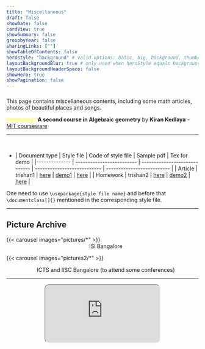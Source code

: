 ```yaml
---
title: "Miscellaneous"
draft: false
showDate: false
cardView: true
showSummary: false
groupbyYear: false
sharingLinks: [""]
showTableOfContents: false
herostyle: "background" # valid options: basic, big, background, thumbAndBackground
layoutBackgroundBlur: true # only used when heroStyle equals background or thumbAndBackground
layoutBackgroundHeaderSpace: false
showHero: true
showPagination: false
---
```

### 

This page contains miscellaneous contents, including some math articles, photos of beautiful places and songs. 

<a style= "color: yellow">Interesting !</a> **A second course in Algebraic geometry** by **Kiran Kedlaya** - [MIT courseware](https://ocw.mit.edu/courses/18-726-algebraic-geometry-spring-2009/resources/lecture-notes/)<br>

-----
<a style = "color: white"> Some style packages that I used for different purpose.</a>

 - | Document type | Style file                | Code of style file            | Sample pdf                  | Tex for demo               |
 |-------------- | ------------------------- | ----------------------------- | --------------------------- | -------------------------- |
 | Article       | trishan1                  | [here](./folder/trishan1.sty) | [demo1](./folder/demo1.pdf) | [here](./folder/demo1.tex) |
 | Homework      | trishan2                  | [here](./folder/trishan2.sty) | [demo2](./folder/demo2.pdf) | [here](./folder/demo2.tex) |

 One need to use `\usepackage{style file name}` and before that `\documentclass[]{}` mentioned in the corresponding style file. 

------ 

<h2>Picture Archive</h2>
{{< carousel images="pictures/*" >}}

<center> <a style="color : white">@</a> ISI Bangalore </center>

{{< carousel images="pictures2/*" >}}
<center> <a style="color : white">@</a> ICTS and IISC Bangalore (to attend some conferences) </center>

--------------

<center>
   <a style="color:white"></a>
  <iframe iframe style="align: center; border-radius:12px" src="https://open.spotify.com/embed/track/3XztV3vSIDlfVPl3Pheav3?utm_source=generator&theme=0" width="300" height="150" frameBorder="78" allowfullscreen="" allow="autoplay;" allowtransparency="true" loading="lazy"></iframe>
</center>


